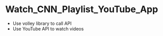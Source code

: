 # Watch_CNN_Playlist_YouTube_App
- Use volley library to call API 
- Use YouTube API to watch videos
